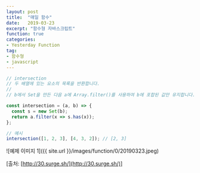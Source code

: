 ```yaml
---
layout: post
title:  "매일 함수"
date:   2019-03-23
excerpt: "함수형 자바스크립트"
function: true
categories:
- Yesterday Function
tag:
- 함수형
- javascript
---
```


```javascript
// intersection
// 두 배열에 있는 요소의 목록을 반환합니다.
//
// b에서 Set을 만든 다음 a에 Array.filter()를 사용하여 b에 포합된 값만 유지합니다.

const intersection = (a, b) => {
  const s = new Set(b);
  return a.filter(x => s.has(x));
};

// 예시
intersection([1, 2, 3], [4, 3, 2]); // [2, 3]
```

![예제 이미지 1]({{ site.url }}/images/function/0/20190323.jpeg)

[출처: [http://30.surge.sh/](http://30.surge.sh/)]
